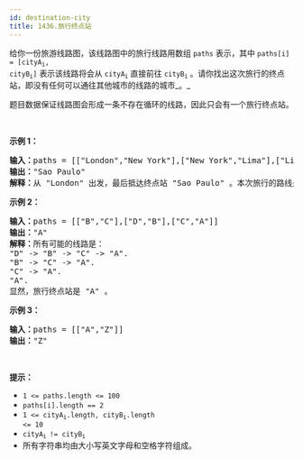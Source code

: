 ```yaml
---
id: destination-city
title: 1436.旅行终点站
---
```

给你一份旅游线路图，该线路图中的旅行线路用数组 <code>paths</code> 表示，其中 <code>paths[i] = [cityA<sub>i</sub>, cityB<sub>i</sub>]</code> 表示该线路将会从 <code>cityA<sub>i</sub></code> 直接前往 <code>cityB<sub>i</sub></code> 。请你找出这次旅行的终点站，即没有任何可以通往其他城市的线路的城市_。_

题目数据保证线路图会形成一条不存在循环的线路，因此只会有一个旅行终点站。

 

**示例 1：**


<pre><strong>输入：</strong>paths = [[&#34;London&#34;,&#34;New York&#34;],[&#34;New York&#34;,&#34;Lima&#34;],[&#34;Lima&#34;,&#34;Sao Paulo&#34;]]<br/><strong>输出：</strong>&#34;Sao Paulo&#34; <br/><strong>解释：</strong>从 &#34;London&#34; 出发，最后抵达终点站 &#34;Sao Paulo&#34; 。本次旅行的路线是 &#34;London&#34; -&gt; &#34;New York&#34; -&gt; &#34;Lima&#34; -&gt; &#34;Sao Paulo&#34; 。<br/></pre>

**示例 2：**


<pre><strong>输入：</strong>paths = [[&#34;B&#34;,&#34;C&#34;],[&#34;D&#34;,&#34;B&#34;],[&#34;C&#34;,&#34;A&#34;]]<br/><strong>输出：</strong>&#34;A&#34;<br/><strong>解释：</strong>所有可能的线路是：<br/>&#34;D&#34; -&gt; &#34;B&#34; -&gt; &#34;C&#34; -&gt; &#34;A&#34;. <br/>&#34;B&#34; -&gt; &#34;C&#34; -&gt; &#34;A&#34;. <br/>&#34;C&#34; -&gt; &#34;A&#34;. <br/>&#34;A&#34;. <br/>显然，旅行终点站是 &#34;A&#34; 。<br/></pre>

**示例 3：**


<pre><strong>输入：</strong>paths = [[&#34;A&#34;,&#34;Z&#34;]]<br/><strong>输出：</strong>&#34;Z&#34;<br/></pre>

 

**提示：**


- <code>1 &lt;= paths.length &lt;= 100</code>
- <code>paths[i].length == 2</code>
- <code>1 &lt;= cityA<sub>i</sub>.length, cityB<sub>i</sub>.length &lt;= 10</code>
- <code>cityA<sub>i </sub>!= cityB<sub>i</sub></code>
- 所有字符串均由大小写英文字母和空格字符组成。
